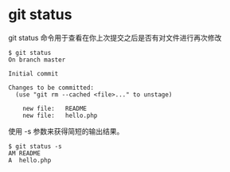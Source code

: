 # git status

git status 命令用于查看在你上次提交之后是否有对文件进行再次修改

```shell
$ git status
On branch master

Initial commit

Changes to be committed:
  (use "git rm --cached <file>..." to unstage)

    new file:   README
    new file:   hello.php
```

使用 -s 参数来获得简短的输出结果。

```shell
$ git status -s
AM README
A  hello.php
```

